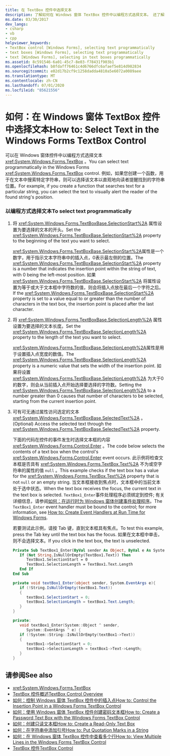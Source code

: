 ```yaml
---
title: 在 TextBox 控件中选择文本
description: 了解如何在 Windows 窗体 TextBox 控件中以编程方式选择文本。 还了解如何以视觉方式向读者提醒找到的字符串位置。
ms.date: 03/30/2017
dev_langs:
- csharp
- vb
- cpp
helpviewer_keywords:
- TextBox control [Windows Forms], selecting text programmatically
- text boxes [Windows Forms], selecting text programmatically
- text [Windows Forms], selecting in text boxes programmatically
ms.assetid: 8c591546-6a01-45c7-8e03-f78431f903b1
ms.openlocfilehash: b8fdaff76461c4d6766dfc6afaef5e814d982834
ms.sourcegitcommit: e02d17b2cf9c1258dadda4810a5e6072a0089aee
ms.translationtype: MT
ms.contentlocale: zh-CN
ms.lasthandoff: 07/01/2020
ms.locfileid: "85621556"
---
```

# <a name="how-to-select-text-in-the-windows-forms-textbox-control"></a><span data-ttu-id="d5ee0-104">如何：在 Windows 窗体 TextBox 控件中选择文本</span><span class="sxs-lookup"><span data-stu-id="d5ee0-104">How to: Select Text in the Windows Forms TextBox Control</span></span>
<span data-ttu-id="d5ee0-105">可以在 Windows 窗体控件中以编程方式选择文本 <xref:System.Windows.Forms.TextBox> 。</span><span class="sxs-lookup"><span data-stu-id="d5ee0-105">You can select text programmatically in the Windows Forms <xref:System.Windows.Forms.TextBox> control.</span></span> <span data-ttu-id="d5ee0-106">例如，如果您创建一个函数，用于在文本中搜索特定字符串，则可以选择该文本以直观地向读者提醒找到的字符串位置。</span><span class="sxs-lookup"><span data-stu-id="d5ee0-106">For example, if you create a function that searches text for a particular string, you can select the text to visually alert the reader of the found string's position.</span></span>  
  
### <a name="to-select-text-programmatically"></a><span data-ttu-id="d5ee0-107">以编程方式选择文本</span><span class="sxs-lookup"><span data-stu-id="d5ee0-107">To select text programmatically</span></span>  
  
1. <span data-ttu-id="d5ee0-108">将 <xref:System.Windows.Forms.TextBoxBase.SelectionStart%2A> 属性设置为要选择的文本的开头。</span><span class="sxs-lookup"><span data-stu-id="d5ee0-108">Set the <xref:System.Windows.Forms.TextBoxBase.SelectionStart%2A> property to the beginning of the text you want to select.</span></span>  
  
     <span data-ttu-id="d5ee0-109"><xref:System.Windows.Forms.TextBoxBase.SelectionStart%2A>属性是一个数字，用于指示文本字符串中的插入点，0表示最左侧的位置。</span><span class="sxs-lookup"><span data-stu-id="d5ee0-109">The <xref:System.Windows.Forms.TextBoxBase.SelectionStart%2A> property is a number that indicates the insertion point within the string of text, with 0 being the left-most position.</span></span> <span data-ttu-id="d5ee0-110">如果 <xref:System.Windows.Forms.TextBoxBase.SelectionStart%2A> 将属性设置为等于或大于文本框中字符数的值，则会将插入点放在最后一个字符之后。</span><span class="sxs-lookup"><span data-stu-id="d5ee0-110">If the <xref:System.Windows.Forms.TextBoxBase.SelectionStart%2A> property is set to a value equal to or greater than the number of characters in the text box, the insertion point is placed after the last character.</span></span>  
  
2. <span data-ttu-id="d5ee0-111">将 <xref:System.Windows.Forms.TextBoxBase.SelectionLength%2A> 属性设置为要选择的文本长度。</span><span class="sxs-lookup"><span data-stu-id="d5ee0-111">Set the <xref:System.Windows.Forms.TextBoxBase.SelectionLength%2A> property to the length of the text you want to select.</span></span>  
  
     <span data-ttu-id="d5ee0-112"><xref:System.Windows.Forms.TextBoxBase.SelectionLength%2A>属性是用于设置插入点宽度的数值。</span><span class="sxs-lookup"><span data-stu-id="d5ee0-112">The <xref:System.Windows.Forms.TextBoxBase.SelectionLength%2A> property is a numeric value that sets the width of the insertion point.</span></span> <span data-ttu-id="d5ee0-113">如果将设置 <xref:System.Windows.Forms.TextBoxBase.SelectionLength%2A> 为大于0的数字，则会从当前插入点开始选择要选择的字符数。</span><span class="sxs-lookup"><span data-stu-id="d5ee0-113">Setting the <xref:System.Windows.Forms.TextBoxBase.SelectionLength%2A> to a number greater than 0 causes that number of characters to be selected, starting from the current insertion point.</span></span>  
  
3. <span data-ttu-id="d5ee0-114">可有可无通过属性访问选定的文本 <xref:System.Windows.Forms.TextBoxBase.SelectedText%2A> 。</span><span class="sxs-lookup"><span data-stu-id="d5ee0-114">(Optional) Access the selected text through the <xref:System.Windows.Forms.TextBoxBase.SelectedText%2A> property.</span></span>  
  
     <span data-ttu-id="d5ee0-115">下面的代码在控件的事件发生时选择文本框的内容 <xref:System.Windows.Forms.Control.Enter> 。</span><span class="sxs-lookup"><span data-stu-id="d5ee0-115">The code below selects the contents of a text box when the control's <xref:System.Windows.Forms.Control.Enter> event occurs.</span></span> <span data-ttu-id="d5ee0-116">此示例将检查文本框是否具有 <xref:System.Windows.Forms.TextBox.Text%2A> 不为或空字符串的属性的值 `null` 。</span><span class="sxs-lookup"><span data-stu-id="d5ee0-116">This example checks if the text box has a value for the <xref:System.Windows.Forms.TextBox.Text%2A> property that is not `null` or an empty string.</span></span> <span data-ttu-id="d5ee0-117">当文本框接收到焦点时，文本框中的当前文本处于选中状态。</span><span class="sxs-lookup"><span data-stu-id="d5ee0-117">When the text box receives the focus, the current text in the text box is selected.</span></span> <span data-ttu-id="d5ee0-118">`TextBox1_Enter`事件处理程序必须绑定到控件; 有关详细信息，请参阅[如何：在运行时为 Windows 窗体创建事件处理程序](../how-to-create-event-handlers-at-run-time-for-windows-forms.md)。</span><span class="sxs-lookup"><span data-stu-id="d5ee0-118">The `TextBox1_Enter` event handler must be bound to the control; for more information, see [How to: Create Event Handlers at Run Time for Windows Forms](../how-to-create-event-handlers-at-run-time-for-windows-forms.md).</span></span>  
  
     <span data-ttu-id="d5ee0-119">若要测试此示例，请按 Tab 键，直到文本框具有焦点。</span><span class="sxs-lookup"><span data-stu-id="d5ee0-119">To test this example, press the Tab key until the text box has the focus.</span></span> <span data-ttu-id="d5ee0-120">如果在文本框中单击，则不会选择文本。</span><span class="sxs-lookup"><span data-stu-id="d5ee0-120">If you click in the text box, the text is unselected.</span></span>  
  
    ```vb  
    Private Sub TextBox1_Enter(ByVal sender As Object, ByVal e As System.EventArgs) Handles TextBox1.Enter  
       If (Not String.IsNullOrEmpty(TextBox1.Text)) Then  
          TextBox1.SelectionStart = 0  
          TextBox1.SelectionLength = TextBox1.Text.Length  
       End If  
    End Sub  
    ```  
  
    ```csharp  
    private void textBox1_Enter(object sender, System.EventArgs e){  
       if (!String.IsNullOrEmpty(textBox1.Text))  
       {  
          textBox1.SelectionStart = 0;  
          textBox1.SelectionLength = textBox1.Text.Length;  
       }  
    }  
    ```  
  
    ```cpp  
    private:  
       void textBox1_Enter(System::Object ^ sender,  
          System::EventArgs ^ e) {  
       if (!System::String::IsNullOrEmpty(textBox1->Text))  
       {  
          textBox1->SelectionStart = 0;  
          textBox1->SelectionLength = textBox1->Text->Length;  
       }  
    }  
    ```  
  
## <a name="see-also"></a><span data-ttu-id="d5ee0-121">请参阅</span><span class="sxs-lookup"><span data-stu-id="d5ee0-121">See also</span></span>

- <xref:System.Windows.Forms.TextBox>
- [<span data-ttu-id="d5ee0-122">TextBox 控件概述</span><span class="sxs-lookup"><span data-stu-id="d5ee0-122">TextBox Control Overview</span></span>](textbox-control-overview-windows-forms.md)
- [<span data-ttu-id="d5ee0-123">如何：控制 Windows 窗体 TextBox 控件中的插入点</span><span class="sxs-lookup"><span data-stu-id="d5ee0-123">How to: Control the Insertion Point in a Windows Forms TextBox Control</span></span>](how-to-control-the-insertion-point-in-a-windows-forms-textbox-control.md)
- [<span data-ttu-id="d5ee0-124">如何：使用 Windows 窗体 TextBox 控件创建密码文本框</span><span class="sxs-lookup"><span data-stu-id="d5ee0-124">How to: Create a Password Text Box with the Windows Forms TextBox Control</span></span>](how-to-create-a-password-text-box-with-the-windows-forms-textbox-control.md)
- [<span data-ttu-id="d5ee0-125">如何：创建只读文本框</span><span class="sxs-lookup"><span data-stu-id="d5ee0-125">How to: Create a Read-Only Text Box</span></span>](how-to-create-a-read-only-text-box-windows-forms.md)
- [<span data-ttu-id="d5ee0-126">如何：在字符串中添加引号</span><span class="sxs-lookup"><span data-stu-id="d5ee0-126">How to: Put Quotation Marks in a String</span></span>](how-to-put-quotation-marks-in-a-string-windows-forms.md)
- [<span data-ttu-id="d5ee0-127">如何：在 Windows 窗体 TextBox 控件中查看多个行</span><span class="sxs-lookup"><span data-stu-id="d5ee0-127">How to: View Multiple Lines in the Windows Forms TextBox Control</span></span>](how-to-view-multiple-lines-in-the-windows-forms-textbox-control.md)
- [<span data-ttu-id="d5ee0-128">TextBox 控件</span><span class="sxs-lookup"><span data-stu-id="d5ee0-128">TextBox Control</span></span>](textbox-control-windows-forms.md)
